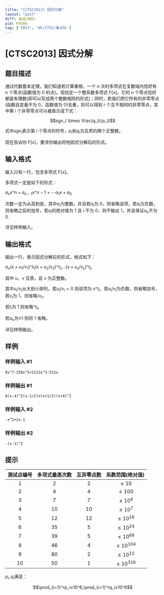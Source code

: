 ```yaml
---
title: "[CTSC2013] 因式分解"
layout: "post"
diff: 省选/NOI-
pid: P4506
tag: ['2013', 'WC/CTSC/集训队']
---
```

# [CTSC2013] 因式分解
## 题目描述

通过代数基本定理，我们知道若计算重根，一个 n 次的多项式在复数域内恰好有 n 个零点(函数值为 0 的点)。现给定一个整系数多项式 F[x]，它的 n 个零点恰好都是有理数(即可以写成两个整数相除的形式)；同时，若我们把它所有的非零零点(函数自变量不为 0，函数值为 0)去重，则可以得到 r 个互不相同的非零零点，其中第 i 个非零零点可以被表示成下式：

$$sgn_i \times \frac{q_i}{p_i}$$

式中$sgn_i$表示第 i 个零点的符号，$p_i$和$q_i$为互质的两个正整数。

现在告诉你 F[x]，要求你输出将他因式分解后的形式。
## 输入格式

输入只有一行，包含多项式 F[x]。

多项式一定是如下的形式：

$a_n x$^$n + a_{n-1}x$^${n - 1} + ⋯ a_1x + a_0$

次数一定为从高到低，其中$a_i$为整数，并且若$a_i$为 0，则省略该项，若$a_i$为负数，则省略之前的加号，若$a_i$的绝对值为 1 且 i 不为 0，则不输出 1，并且保证$a_n$不为 0.

详见样例输入。
## 输出格式

输出一行，表示因式分解后的形式，格式如下：

$a_n (x + u_1/v_1)$^$t_1(x + u_2/v_2)$^$t_2 … (x + u_s/v_s)$^$t_s$

其中 u，v 互质，且 v 为正整数。

其中$u_i/v_i$从大到小排列，若$u_i/v_i = 0$ 则该项为 $x$^$t_i$，若$u_i/v_i$为负数，则省略加号，若$v_i$为 $1$，则省略$/v_i$。

若$t_i$为 $1$ 则省略^$t_i$。

若$a_n$为$±1$ 则将 $1$ 省略。

详见样例输出。
## 样例

### 样例输入 #1
```
8x^7-258x^5+2112x^3-512x
```
### 样例输出 #1
```
8(x-4)^2(x-1/2)x(x+1/2)(x+4)^2
```
### 样例输入 #2
```
-x^2+2x-1
```
### 样例输出 #2
```
-(x-1)^2
```
## 提示

测试点编号|多项式最高次数|互异零点数|系数范围(绝对值)
:-:|:-:|:-:|:-:
$1$|$2$|$2$|$≤ 10$
$2$|$4$|$4$|$≤ 100$
$3$|$7$|$7$|$≤ 10 ^ 6$
$4$|$10$|$10$|$≤ 10 ^ 7$
$5$|$12$|$12$|$≤ 10 ^ {16}$
$6$|$35$|$5$|$≤ 10 ^ {24}$
$7$|$39$|$5$|$≤ 10 ^ {68}$
$8$|$46$|$4$|$≤ 10 ^ {104}$
$9$|$80$|$2$|$≤ 10 ^ {12}$
$10$|$50$|$1$|$≤ 10 ^ {316}$

$p_i,q_i$满足：

$$\prod_{i=1}^rp_i≤10^6,\prod_{i=1}^rq_i≤10^6$$
